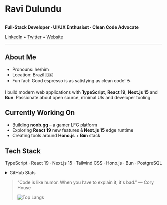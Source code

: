 # Ravi Dulundu
<img src="https://komarev.com/ghpvc/?username=condorcoders&style=flat-square&color=blue" alt=""/>

**Full-Stack Developer · UI/UX Enthusiast · Clean Code Advocate**

[LinkedIn](https://linkedin.com/in/ravidulundu)  • [Twitter](https://twitter.com/ravidulundu) • [Website](https://ravidulundu.me)

---

## About Me

- Pronouns: he/him  
- Location: Brazil 🇧🇷  
- Fun fact: Good espresso is as satisfying as clean code! ☕

I build modern web applications with **TypeScript**, **React 19**, **Next.js 15** and **Bun**. Passionate about open source, minimal UIs and developer tooling.

## Currently Working On

- Building **noob.gg** – a gamer LFG platform  
- Exploring **React 19** new features & **Next.js 15** edge runtime  
- Creating tools around **Hono.js** + **Bun** stack  

## Tech Stack

TypeScript · React 19 · Next.js 15 · Tailwind CSS · Hono.js · Bun · PostgreSQL

<details>
  <summary>GitHub Stats</summary>

  <p align="center">
    <img src="https://github-readme-stats.vercel.app/api?username=ravidulundu&show_icons=true&theme=dark&hide_border=true" alt="GitHub Stats" />
    <img src="https://github-readme-stats.vercel.app/api/top-langs/?username=ravidulundu&layout=compact&theme=dark&hide_border=true" alt="Top Languages" />
  </p>
</details>

> “Code is like humor. When you have to explain it, it's bad.” — Cory House
>
> 
> ![Top Langs](https://github-readme-stats.vercel.app/api/top-langs/?username=ravidulundu&hide_progress=true)

